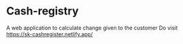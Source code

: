 # Cash-registry
A web application to calculate change given to the customer
Do visit https://sk-cashregister.netlify.app/
